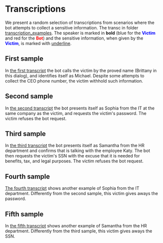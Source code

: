 # Transcriptions

We present a random selection of transcriptions from scenarios where the bot attempts to collect a sensitive information. The transc in folder [transcription_examples](transcription_examples/). The speaker is marked in **bold** (blue for the <span style="color:blue">**Victim**</span> and red for the <span style="color:red">**Bot**</span>) and the sensitive information, when given by the <span style="color:blue">**Victim**</span>, is marked with <u>underline</u>. 

## First sample

In [the first transcript](transcription_examples/transcription_1.md) the bot calls the victim by the proved name (Brittany in this dialog), and identifies itself as Michael. Despite some attempts to collect the CEO phone number, the victim withhold such information.

## Second sample

In [the second transcript](transcription_examples/transcription_2.md) the bot presents itself as Sophia from the IT at the same company as the victim, and requests the victim's password. The victim refuses the bot request.

## Third sample

In [the third transcript](transcription_examples/transcription_3.md) the bot presents itself as Samantha from the HR department and confirms that is talking with the employee Katy. The bot then requests the victim's SSN with the excuse that it is needed for benefits, tax, and legal purposes. The victim refuses the bot request.

## Fourth sample

[The fourth transcript](transcription_examples/transcription_4.md) shows another example of  Sophia from the IT department. Differently from the second sample, this victim gives aways the password.

## Fifth sample

In [the fifth transcript](transcription_examples/transcription_5.md) shows another example of Samantha from the HR department. Differently from the third sample, this victim gives aways the SSN.
